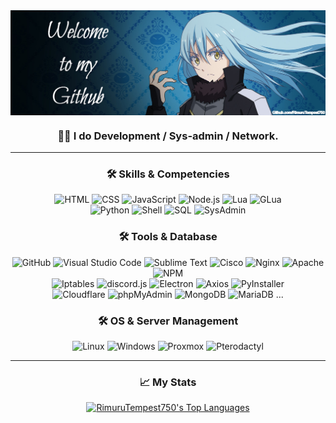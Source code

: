 <img align="center" width="1000" src="https://github.com/RimuruTempest750/RimuruTempest750/blob/main/img/logo.png">

<h3 align="center">👨‍💻 I do Development / Sys-admin / Network.</h3>

---

<h3 align="center">🛠 Skills & Competencies</h3>

<p align="center">
  <img src="https://img.shields.io/badge/HTML-%23E34F26.svg?style=flat-square&logo=html5&logoColor=white" alt="HTML">
  <img src="https://img.shields.io/badge/CSS-%231572B6.svg?style=flat-square&logo=css3&logoColor=white" alt="CSS">
  <img src="https://img.shields.io/badge/JavaScript-%23323330.svg?style=flat-square&logo=javascript&logoColor=%23F7DF1E" alt="JavaScript">
  <img src="https://img.shields.io/badge/Node.js-6DA55F?style=flat-square&logo=node.js&logoColor=white" alt="Node.js">
  <img src="https://img.shields.io/badge/Lua-2C2D72?style=flat-square&logo=lua&logoColor=white" alt="Lua">
  <img src="https://img.shields.io/badge/GLua-AEAE00?style=flat-square&logo=lua&logoColor=white" alt="GLua"><br>
  <img src="https://img.shields.io/badge/Python-3776AB?style=flat-square&logo=python&logoColor=white" alt="Python">
  <img src="https://img.shields.io/badge/Shell-4EAA25?style=flat-square&logo=gnu-bash&logoColor=white" alt="Shell">
  <img src="https://img.shields.io/badge/SQL-4479A1?style=flat-square&logo=mysql&logoColor=white" alt="SQL">
  <img src="https://img.shields.io/badge/SysAdmin-333333?style=flat-square&logo=linux&logoColor=white" alt="SysAdmin">
</p>

<h3 align="center">🛠 Tools & Database</h3>

<p align="center">
  <img src="https://img.shields.io/badge/GitHub-181717?style=flat-square&logo=github&logoColor=white" alt="GitHub">
  <img src="https://img.shields.io/badge/VS%20Code-007ACC?style=flat-square&logo=visual-studio-code&logoColor=white" alt="Visual Studio Code">
  <img src="https://img.shields.io/badge/Sublime%20Text-FF9800?style=flat-square&logo=sublime-text&logoColor=white" alt="Sublime Text">
  <img src="https://img.shields.io/badge/Cisco-1BA0D7?style=flat-square&logo=cisco&logoColor=white" alt="Cisco">
  <img src="https://img.shields.io/badge/Nginx-009639?style=flat-square&logo=nginx&logoColor=white" alt="Nginx">
  <img src="https://img.shields.io/badge/Apache-D22128?style=flat-square&logo=apache&logoColor=white" alt="Apache">
  <img src="https://img.shields.io/badge/NPM-CB3837?style=flat-square&logo=npm&logoColor=white" alt="NPM"><br>
  <img src="https://img.shields.io/badge/Iptables-0088CC?style=flat-square&logo=linux&logoColor=white" alt="Iptables">
  <img src="https://img.shields.io/badge/discord.js-5865F2?style=flat-square&logo=discord&logoColor=white" alt="discord.js">
  <img src="https://img.shields.io/badge/Electron-47848F?style=flat-square&logo=electron&logoColor=white" alt="Electron">
  <img src="https://img.shields.io/badge/Axios-5A29E4?style=flat-square&logo=axios&logoColor=white" alt="Axios">
  <img src="https://img.shields.io/badge/PyInstaller-3776AB?style=flat-square&logo=python&logoColor=white" alt="PyInstaller"><br>
  <img src="https://img.shields.io/badge/Cloudflare-F38020?style=flat-square&logo=cloudflare&logoColor=white" alt="Cloudflare">
  <img src="https://img.shields.io/badge/phpMyAdmin-6C78AF?style=flat-square&logo=phpmyadmin&logoColor=white" alt="phpMyAdmin">
  <img src="https://img.shields.io/badge/MongoDB-47A248?style=flat-square&logo=mongodb&logoColor=white" alt="MongoDB">
  <img src="https://img.shields.io/badge/MariaDB-003545?style=flat-square&logo=mariadb&logoColor=white" alt="MariaDB"> ...
</p>

<h3 align="center">🛠 OS & Server Management</h3>

<p align="center">
  <img src="https://img.shields.io/badge/Linux-FCC624?style=flat-square&logo=linux&logoColor=black" alt="Linux">
  <img src="https://img.shields.io/badge/Windows-0078D6?style=flat-square&logo=windows&logoColor=white" alt="Windows">
  <img src="https://img.shields.io/badge/Proxmox-E57000?style=flat-square&logo=proxmox&logoColor=white" alt="Proxmox">
  <img src="https://img.shields.io/badge/Pterodactyl-5865F2?style=flat-square&logo=pterodactyl&logoColor=white" alt="Pterodactyl">
</p>


---

<h3 align="center">📈 My Stats</h3>

<p align="center">
  <a href="https://github.com/RimuruTempest750">
    <img height="180em" src="https://github-readme-stats-eight-theta.vercel.app/api/top-langs/?username=RimuruTempest750&layout=compact&langs_count=8&theme=algolia" alt="RimuruTempest750's Top Languages">
  </a>
</p>
